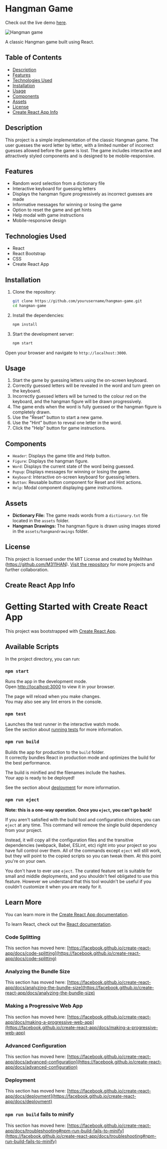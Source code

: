 # Hangman Game

Check out the live demo [here](https://M311HAN.github.io/react-hangman/).

![Hangman game](public/hangman.png)

A classic Hangman game built using React.

## Table of Contents
- [Description](#description)
- [Features](#features)
- [Technologies Used](#technologies-used)
- [Installation](#installation)
- [Usage](#usage)
- [Components](#components)
- [Assets](#assets)
- [License](#license)
- [Create React App Info](#create-react-app-info)

## Description

This project is a simple implementation of the classic Hangman game. The user guesses the word letter by letter, with a limited number of incorrect guesses allowed before the game is lost. The game includes interactive and attractively styled components and is designed to be mobile-responsive.

## Features

- Random word selection from a dictionary file
- Interactive keyboard for guessing letters
- Displays the hangman figure progressively as incorrect guesses are made
- Informative messages for winning or losing the game
- Option to reset the game and get hints
- Help modal with game instructions
- Mobile-responsive design

## Technologies Used

- React
- React Bootstrap
- CSS
- Create React App

## Installation

1. Clone the repository:
    ```bash
    git clone https://github.com/yourusername/hangman-game.git
    cd hangman-game
    ```

2. Install the dependencies:
    ```bash
    npm install
    ```

3. Start the development server:
    ```bash
    npm start
    ```
Open your browser and navigate to `http://localhost:3000`.

## Usage

1. Start the game by guessing letters using the on-screen keyboard.
2. Correctly guessed letters will be revealed in the word and turn green on the keyboard.
3. Incorrectly guessed letters will be turned to the colour red on the keyboard, and the hangman figure will be drawn progressively.
4. The game ends when the word is fully guessed or the hangman figure is completely drawn.
5. Use the "Reset" button to start a new game.
6. Use the "Hint" button to reveal one letter in the word.
7. Click the "Help" button for game instructions.

## Components

- `Header`: Displays the game title and Help button.
- `Figure`: Displays the hangman figure.
- `Word`: Displays the current state of the word being guessed.
- `Popup`: Displays messages for winning or losing the game.
- `Keyboard`: Interactive on-screen keyboard for guessing letters.
- `Button`: Reusable button component for Reset and Hint actions.
- `Help`: Modal component displaying game instructions.

## Assets

- **Dictionary File:** The game reads words from a `dictionary.txt` file located in the `assets` folder.
- **Hangman Drawings:** The hangman figure is drawn using images stored in the `assets/hangmandrawings` folder.

## License

This project is licensed under the MIT License and created by Melihhan (https://github.com/M311HAN). [Visit the repository](https://github.com/M311HAN?tab=repositories) for more projects and further collaboration.

## Create React App Info

# Getting Started with Create React App

This project was bootstrapped with [Create React App](https://github.com/facebook/create-react-app).

## Available Scripts

In the project directory, you can run:

### `npm start`

Runs the app in the development mode.\
Open [http://localhost:3000](http://localhost:3000) to view it in your browser.

The page will reload when you make changes.\
You may also see any lint errors in the console.

### `npm test`

Launches the test runner in the interactive watch mode.\
See the section about [running tests](https://facebook.github.io/create-react-app/docs/running-tests) for more information.

### `npm run build`

Builds the app for production to the `build` folder.\
It correctly bundles React in production mode and optimizes the build for the best performance.

The build is minified and the filenames include the hashes.\
Your app is ready to be deployed!

See the section about [deployment](https://facebook.github.io/create-react-app/docs/deployment) for more information.

### `npm run eject`

**Note: this is a one-way operation. Once you `eject`, you can't go back!**

If you aren't satisfied with the build tool and configuration choices, you can `eject` at any time. This command will remove the single build dependency from your project.

Instead, it will copy all the configuration files and the transitive dependencies (webpack, Babel, ESLint, etc) right into your project so you have full control over them. All of the commands except `eject` will still work, but they will point to the copied scripts so you can tweak them. At this point you're on your own.

You don't have to ever use `eject`. The curated feature set is suitable for small and middle deployments, and you shouldn't feel obligated to use this feature. However we understand that this tool wouldn't be useful if you couldn't customize it when you are ready for it.

## Learn More

You can learn more in the [Create React App documentation](https://facebook.github.io/create-react-app/docs/getting-started).

To learn React, check out the [React documentation](https://reactjs.org/).

### Code Splitting

This section has moved here: [https://facebook.github.io/create-react-app/docs/code-splitting](https://facebook.github.io/create-react-app/docs/code-splitting)

### Analyzing the Bundle Size

This section has moved here: [https://facebook.github.io/create-react-app/docs/analyzing-the-bundle-size](https://facebook.github.io/create-react-app/docs/analyzing-the-bundle-size)

### Making a Progressive Web App

This section has moved here: [https://facebook.github.io/create-react-app/docs/making-a-progressive-web-app](https://facebook.github.io/create-react-app/docs/making-a-progressive-web-app)

### Advanced Configuration

This section has moved here: [https://facebook.github.io/create-react-app/docs/advanced-configuration](https://facebook.github.io/create-react-app/docs/advanced-configuration)

### Deployment

This section has moved here: [https://facebook.github.io/create-react-app/docs/deployment](https://facebook.github.io/create-react-app/docs/deployment)

### `npm run build` fails to minify

This section has moved here: [https://facebook.github.io/create-react-app/docs/troubleshooting#npm-run-build-fails-to-minify](https://facebook.github.io/create-react-app/docs/troubleshooting#npm-run-build-fails-to-minify)
